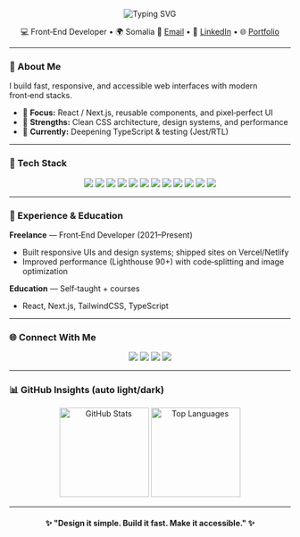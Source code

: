 <!-- Profile README that appears on your GitHub profile -->

<p align="center">
  <img src="https://readme-typing-svg.demolab.com?font=Inter&weight=700&size=28&duration=2800&pause=900&color=00BFFF&center=true&vCenter=true&width=720&lines=Hi%2C+I'm+Hawaaan+%F0%9F%91%8B;Front%E2%80%91End+Developer;Clean+UI+%E2%80%A2+Accessible+Design+%E2%80%A2+Fast+Apps" alt="Typing SVG" />
</p>

<p align="center">
  💻 Front‑End Developer • 🌍 Somalia  
  📧 <a href="mailto:YOUR_EMAIL">Email</a> • 🔗 <a href="https://www.linkedin.com/in/YOUR_LINKEDIN">LinkedIn</a> • 🌐 <a href="https://YOUR_SITE">Portfolio</a>
</p>

---

### 🧠 About Me

I build fast, responsive, and accessible web interfaces with modern front‑end stacks.

* 🎯 **Focus:** React / Next.js, reusable components, and pixel‑perfect UI
* 🧩 **Strengths:** Clean CSS architecture, design systems, and performance
* 🌱 **Currently:** Deepening TypeScript & testing (Jest/RTL)

---

### 🧰 Tech Stack

<p align="center">
  <img src="https://img.shields.io/badge/Framework-React-61DAFB?logo=react&logoColor=white" />
  <img src="https://img.shields.io/badge/Framework-Next.js-000000?logo=nextdotjs&logoColor=white" />
  <img src="https://img.shields.io/badge/Language-TypeScript-3178C6?logo=typescript&logoColor=white" />
  <img src="https://img.shields.io/badge/Language-JavaScript-F7DF1E?logo=javascript&logoColor=black" />
  <img src="https://img.shields.io/badge/Markup-HTML5-E34F26?logo=html5&logoColor=white" />
  <img src="https://img.shields.io/badge/Styles-CSS3-1572B6?logo=css3&logoColor=white" />
  <img src="https://img.shields.io/badge/UI-TailwindCSS-06B6D4?logo=tailwindcss&logoColor=white" />
  <img src="https://img.shields.io/badge/State-Redux%20Toolkit-764ABC?logo=redux&logoColor=white" />
  <img src="https://img.shields.io/badge/Build-Vite-646CFF?logo=vite&logoColor=white" />
  <img src="https://img.shields.io/badge/Tools-Git-F05032?logo=git&logoColor=white" />
  <img src="https://img.shields.io/badge/Design-Figma-F24E1E?logo=figma&logoColor=white" />
  <img src="https://img.shields.io/badge/Hosting-Vercel-000000?logo=vercel&logoColor=white" />
</p>

---


### 💼 Experience & Education

**Freelance** — Front‑End Developer (2021–Present)

* Built responsive UIs and design systems; shipped sites on Vercel/Netlify
* Improved performance (Lighthouse 90+) with code‑splitting and image optimization

**Education** — Self‑taught + courses

* React, Next.js, TailwindCSS, TypeScript

---

### 🌐 Connect With Me

<p align="center">
  <a href="mailto:YOUR_EMAIL"><img src="https://img.shields.io/badge/Email-YOUR__EMAIL-blue?logo=gmail" /></a>
  <a href="https://www.linkedin.com/in/YOUR_LINKEDIN"><img src="https://img.shields.io/badge/LinkedIn-Hawaaan-blue?logo=linkedin" /></a>
  <a href="https://twitter.com/YOUR_HANDLE"><img src="https://img.shields.io/badge/Twitter-@YOUR__HANDLE-blue?logo=twitter" /></a>
  <a href="https://YOUR_SITE"><img src="https://img.shields.io/badge/Portfolio-YOUR__SITE-brightgreen?logo=firefox" /></a>
</p>

---

### 📊 GitHub Insights (auto light/dark)

<p align="center">
  <picture>
    <source media="(prefers-color-scheme: dark)" srcset="https://github-readme-stats.vercel.app/api?username=Hawaaan&show_icons=true&theme=radical" />
    <source media="(prefers-color-scheme: light)" srcset="https://github-readme-stats.vercel.app/api?username=Hawaaan&show_icons=true&theme=default" />
    <img alt="GitHub Stats" src="https://github-readme-stats.vercel.app/api?username=Hawaaan&show_icons=true&theme=default" height="160" />
  </picture>

  <picture>
    <source media="(prefers-color-scheme: dark)" srcset="https://github-readme-stats.vercel.app/api/top-langs/?username=Hawaaan&layout=compact&theme=radical" />
    <source media="(prefers-color-scheme: light)" srcset="https://github-readme-stats.vercel.app/api/top-langs/?username=Hawaaan&layout=compact&theme=default" />
    <img alt="Top Languages" src="https://github-readme-stats.vercel.app/api/top-langs/?username=Hawaaan&layout=compact&theme=default" height="160" />
  </picture>
</p>

---

<h4 align="center">✨ "Design it simple. Build it fast. Make it accessible." ✨</h4>

<!-- Replace placeholders like YOUR_EMAIL, YOUR_LINKEDIN, YOUR_SITE, and DEMO_URL before publishing. -->

